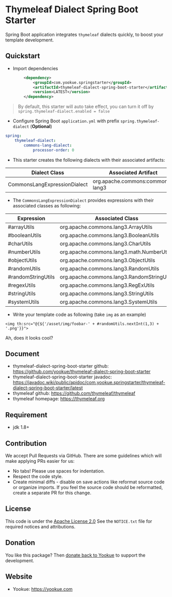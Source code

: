 # Thymeleaf Dialect Spring Boot Starter
Spring Boot application integrates `thymeleaf` dialects quickly, to boost your template development.

## Quickstart

- Import dependencies
```xml
        <dependency>
            <groupId>com.yookue.springstarter</groupId>
            <artifactId>thymeleaf-dialect-spring-boot-starter</artifactId>
            <version>LATEST</version>
        </dependency>
```

> By default, this starter will auto take effect, you can turn it off by `spring.thymeleaf-dialect.enabled = false`

- Configure Spring Boot `application.yml` with prefix `spring.thymeleaf-dialect` (**Optional**)
```yml
spring:
    thymeleaf-dialect:
        commons-lang-dialect:
            processor-order: 0
```

- This starter creates the following dialects with their associated artifacts:

| Dialect Class                | Associated Artifact              |
| ---------------------------- | -------------------------------- |
| CommonsLangExpressionDialect | org.apache.commons:commons-lang3 |

- The `CommonsLangExpressionDialect` provides expressions with their associated classes as following:

| Expression         | Associated Class                           |
| ------------------ | ------------------------------------------ |
| #arrayUtils        | org.apache.commons.lang3.ArrayUtils        |
| #booleanUtils      | org.apache.commons.lang3.BooleanUtils      |
| #charUtils         | org.apache.commons.lang3.CharUtils         |
| #numberUtils       | org.apache.commons.lang3.math.NumberUtils  |
| #objectUtils       | org.apache.commons.lang3.ObjectUtils       |
| #randomUtils       | org.apache.commons.lang3.RandomUtils       |
| #randomStringUtils | org.apache.commons.lang3.RandomStringUtils |
| #regexUtils        | org.apache.commons.lang3.RegExUtils        |
| #stringUtils       | org.apache.commons.lang3.StringUtils       |
| #systemUtils       | org.apache.commons.lang3.SystemUtils       |

- Write your template code as following (take `img` as an example)
```
<img th:src="@{${'/asset/img/foobar-' + #randomUtils.nextInt(1,3) + '.png'}}">
```
Ah, does it looks cool?

## Document

- thymeleaf-dialect-spring-boot-starter github: https://github.com/yookue/thymeleaf-dialect-spring-boot-starter
- thymeleaf-dialect-spring-boot-starter javadoc: https://javadoc.wiki/public/apidoc/com.yookue.springstarter/thymeleaf-dialect-spring-boot-starter/latest
- thymeleaf github: https://github.com/thymeleaf/thymeleaf
- thymeleaf homepage: https://thymeleaf.org

## Requirement

- jdk 1.8+

## Contribution

We accept Pull Requests via GitHub. There are some guidelines which will make applying PRs easier for us:
- No tabs! Please use spaces for indentation.
- Respect the code style.
- Create minimal diffs - disable on save actions like reformat source code or organize imports. If you feel the source code should be reformatted, create a separate PR for this change.

## License

This code is under the [Apache License 2.0](https://www.apache.org/licenses/LICENSE-2.0)
See the `NOTICE.txt` file for required notices and attributions.

## Donation

You like this package? Then [donate back to Yookue](https://yookue.com/public/donate) to support the development.

## Website

- Yookue: https://yookue.com

